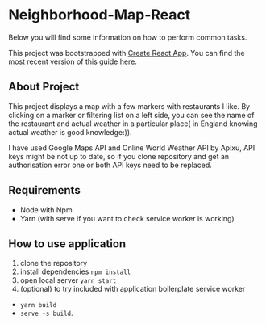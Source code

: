 
# Neighborhood-Map-React
Below you will find some information on how to perform common tasks.<br>


This project was bootstrapped with [Create React App](https://github.com/facebookincubator/create-react-app).
You can find the most recent version of this guide [here](https://github.com/facebookincubator/create-react-app/blob/master/packages/react-scripts/template/README.md).


## About Project

This project displays a map with a few markers with restaurants I like. By clicking on a marker or filtering list on a left side, you can see the name of the restaurant and actual weather in a particular place( in England knowing actual weather is good knowledge:)). 

I have used Google Maps API and Online World Weather API by Apixu, API keys might be not up to date, so if you clone repository and get an authorisation error one or both API keys need to be replaced.

## Requirements

* Node with Npm
* Yarn (with serve if you want to check service worker is working)

## How to use application

1. clone the repository
2. install dependencies 
    `npm install`
3. open local server
  `yarn start`
4. (optional) to try included with application boilerplate service worker
  - `yarn build`  
  - `serve -s build`.




